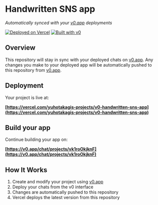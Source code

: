 # Handwritten SNS app

*Automatically synced with your [v0.app](https://v0.app) deployments*

[![Deployed on Vercel](https://img.shields.io/badge/Deployed%20on-Vercel-black?style=for-the-badge&logo=vercel)](https://vercel.com/yuhotakagis-projects/v0-handwritten-sns-app)
[![Built with v0](https://img.shields.io/badge/Built%20with-v0.app-black?style=for-the-badge)](https://v0.app/chat/projects/vk1roOkjknF)

## Overview

This repository will stay in sync with your deployed chats on [v0.app](https://v0.app).
Any changes you make to your deployed app will be automatically pushed to this repository from [v0.app](https://v0.app).

## Deployment

Your project is live at:

**[https://vercel.com/yuhotakagis-projects/v0-handwritten-sns-app](https://vercel.com/yuhotakagis-projects/v0-handwritten-sns-app)**

## Build your app

Continue building your app on:

**[https://v0.app/chat/projects/vk1roOkjknF](https://v0.app/chat/projects/vk1roOkjknF)**

## How It Works

1. Create and modify your project using [v0.app](https://v0.app)
2. Deploy your chats from the v0 interface
3. Changes are automatically pushed to this repository
4. Vercel deploys the latest version from this repository